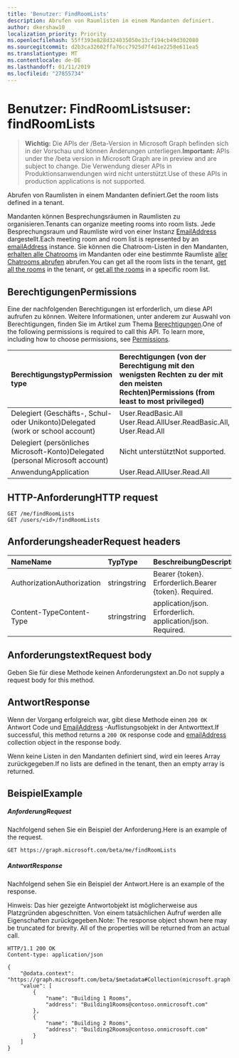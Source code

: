 ```yaml
---
title: 'Benutzer: FindRoomLists'
description: Abrufen von Raumlisten in einem Mandanten definiert.
author: dkershaw10
localization_priority: Priority
ms.openlocfilehash: 55ff393e828d324035050e33cf194cb49d302080
ms.sourcegitcommit: d2b3ca32602ffa76cc7925d7f4d1e2258e611ea5
ms.translationtype: MT
ms.contentlocale: de-DE
ms.lasthandoff: 01/11/2019
ms.locfileid: "27855734"
---
```

# <a name="user-findroomlists"></a><span data-ttu-id="2bbf8-103">Benutzer: FindRoomLists</span><span class="sxs-lookup"><span data-stu-id="2bbf8-103">user: findRoomLists</span></span>

> <span data-ttu-id="2bbf8-104">**Wichtig:** Die APIs der /Beta-Version in Microsoft Graph befinden sich in der Vorschau und können Änderungen unterliegen.</span><span class="sxs-lookup"><span data-stu-id="2bbf8-104">**Important:** APIs under the /beta version in Microsoft Graph are in preview and are subject to change.</span></span> <span data-ttu-id="2bbf8-105">Die Verwendung dieser APIs in Produktionsanwendungen wird nicht unterstützt.</span><span class="sxs-lookup"><span data-stu-id="2bbf8-105">Use of these APIs in production applications is not supported.</span></span>

<span data-ttu-id="2bbf8-106">Abrufen von Raumlisten in einem Mandanten definiert.</span><span class="sxs-lookup"><span data-stu-id="2bbf8-106">Get the room lists defined in a tenant.</span></span>

<span data-ttu-id="2bbf8-107">Mandanten können Besprechungsräumen in Raumlisten zu organisieren.</span><span class="sxs-lookup"><span data-stu-id="2bbf8-107">Tenants can organize meeting rooms into room lists.</span></span> <span data-ttu-id="2bbf8-108">Jede Besprechungsraum und Raumliste wird von einer Instanz [EmailAddress](../resources/emailaddress.md) dargestellt.</span><span class="sxs-lookup"><span data-stu-id="2bbf8-108">Each meeting room and room list is represented by an [emailAddress](../resources/emailaddress.md) instance.</span></span>
<span data-ttu-id="2bbf8-109">Sie können die Chatroom-Listen in den Mandanten, [erhalten alle Chatrooms](user-findrooms.md) im Mandanten oder eine bestimmte Raumliste [aller Chatrooms abrufen](user-findrooms.md) abrufen.</span><span class="sxs-lookup"><span data-stu-id="2bbf8-109">You can get all the room lists in the tenant, [get all the rooms](user-findrooms.md) in the tenant, or [get all the rooms](user-findrooms.md) in a specific room list.</span></span>


## <a name="permissions"></a><span data-ttu-id="2bbf8-110">Berechtigungen</span><span class="sxs-lookup"><span data-stu-id="2bbf8-110">Permissions</span></span>
<span data-ttu-id="2bbf8-p103">Eine der nachfolgenden Berechtigungen ist erforderlich, um diese API aufrufen zu können. Weitere Informationen, unter anderem zur Auswahl von Berechtigungen, finden Sie im Artikel zum Thema [Berechtigungen](/graph/permissions-reference).</span><span class="sxs-lookup"><span data-stu-id="2bbf8-p103">One of the following permissions is required to call this API. To learn more, including how to choose permissions, see [Permissions](/graph/permissions-reference).</span></span>


|<span data-ttu-id="2bbf8-113">Berechtigungstyp</span><span class="sxs-lookup"><span data-stu-id="2bbf8-113">Permission type</span></span>      | <span data-ttu-id="2bbf8-114">Berechtigungen (von der Berechtigung mit den wenigsten Rechten zu der mit den meisten Rechten)</span><span class="sxs-lookup"><span data-stu-id="2bbf8-114">Permissions (from least to most privileged)</span></span>              |
|:--------------------|:---------------------------------------------------------|
|<span data-ttu-id="2bbf8-115">Delegiert (Geschäfts-, Schul- oder Unikonto)</span><span class="sxs-lookup"><span data-stu-id="2bbf8-115">Delegated (work or school account)</span></span> | <span data-ttu-id="2bbf8-116">User.ReadBasic.All User.Read.All</span><span class="sxs-lookup"><span data-stu-id="2bbf8-116">User.ReadBasic.All, User.Read.All</span></span>    |
|<span data-ttu-id="2bbf8-117">Delegiert (persönliches Microsoft-Konto)</span><span class="sxs-lookup"><span data-stu-id="2bbf8-117">Delegated (personal Microsoft account)</span></span> | <span data-ttu-id="2bbf8-118">Nicht unterstützt</span><span class="sxs-lookup"><span data-stu-id="2bbf8-118">Not supported.</span></span>    |
|<span data-ttu-id="2bbf8-119">Anwendung</span><span class="sxs-lookup"><span data-stu-id="2bbf8-119">Application</span></span> | <span data-ttu-id="2bbf8-120">User.Read.All</span><span class="sxs-lookup"><span data-stu-id="2bbf8-120">User.Read.All</span></span> |

## <a name="http-request"></a><span data-ttu-id="2bbf8-121">HTTP-Anforderung</span><span class="sxs-lookup"><span data-stu-id="2bbf8-121">HTTP request</span></span>
<!-- { "blockType": "ignored" } -->
```http
GET /me/findRoomLists
GET /users/<id>/findRoomLists

```

## <a name="request-headers"></a><span data-ttu-id="2bbf8-122">Anforderungsheader</span><span class="sxs-lookup"><span data-stu-id="2bbf8-122">Request headers</span></span>
| <span data-ttu-id="2bbf8-123">Name</span><span class="sxs-lookup"><span data-stu-id="2bbf8-123">Name</span></span>       | <span data-ttu-id="2bbf8-124">Typ</span><span class="sxs-lookup"><span data-stu-id="2bbf8-124">Type</span></span> | <span data-ttu-id="2bbf8-125">Beschreibung</span><span class="sxs-lookup"><span data-stu-id="2bbf8-125">Description</span></span> |
|:---------------|:----------|:----------|
| <span data-ttu-id="2bbf8-126">Authorization</span><span class="sxs-lookup"><span data-stu-id="2bbf8-126">Authorization</span></span>  | <span data-ttu-id="2bbf8-127">string</span><span class="sxs-lookup"><span data-stu-id="2bbf8-127">string</span></span>  | <span data-ttu-id="2bbf8-p104">Bearer {token}. Erforderlich.</span><span class="sxs-lookup"><span data-stu-id="2bbf8-p104">Bearer {token}. Required.</span></span> |
| <span data-ttu-id="2bbf8-130">Content-Type</span><span class="sxs-lookup"><span data-stu-id="2bbf8-130">Content-Type</span></span>  | <span data-ttu-id="2bbf8-131">string</span><span class="sxs-lookup"><span data-stu-id="2bbf8-131">string</span></span>  | <span data-ttu-id="2bbf8-p105">application/json. Erforderlich. </span><span class="sxs-lookup"><span data-stu-id="2bbf8-p105">application/json. Required.</span></span> |


## <a name="request-body"></a><span data-ttu-id="2bbf8-134">Anforderungstext</span><span class="sxs-lookup"><span data-stu-id="2bbf8-134">Request body</span></span>
<span data-ttu-id="2bbf8-135">Geben Sie für diese Methode keinen Anforderungstext an.</span><span class="sxs-lookup"><span data-stu-id="2bbf8-135">Do not supply a request body for this method.</span></span>

## <a name="response"></a><span data-ttu-id="2bbf8-136">Antwort</span><span class="sxs-lookup"><span data-stu-id="2bbf8-136">Response</span></span>

<span data-ttu-id="2bbf8-137">Wenn der Vorgang erfolgreich war, gibt diese Methode einen `200 OK` Antwort Code und [EmailAddress](../resources/emailaddress.md) -Auflistungsobjekt in der Antworttext.</span><span class="sxs-lookup"><span data-stu-id="2bbf8-137">If successful, this method returns a `200 OK` response code and [emailAddress](../resources/emailaddress.md) collection object in the response body.</span></span>

<span data-ttu-id="2bbf8-138">Wenn keine Listen in den Mandanten definiert sind, wird ein leeres Array zurückgegeben.</span><span class="sxs-lookup"><span data-stu-id="2bbf8-138">If no lists are defined in the tenant, then an empty array is returned.</span></span>

## <a name="example"></a><span data-ttu-id="2bbf8-139">Beispiel</span><span class="sxs-lookup"><span data-stu-id="2bbf8-139">Example</span></span>
##### <a name="request"></a><span data-ttu-id="2bbf8-140">Anforderung</span><span class="sxs-lookup"><span data-stu-id="2bbf8-140">Request</span></span>

<span data-ttu-id="2bbf8-141">Nachfolgend sehen Sie ein Beispiel der Anforderung.</span><span class="sxs-lookup"><span data-stu-id="2bbf8-141">Here is an example of the request.</span></span>

<!-- {
  "blockType": "request",
  "name": "user_get_room_lists"
}-->
```http
GET https://graph.microsoft.com/beta/me/findRoomLists
```

##### <a name="response"></a><span data-ttu-id="2bbf8-142">Antwort</span><span class="sxs-lookup"><span data-stu-id="2bbf8-142">Response</span></span>
<span data-ttu-id="2bbf8-143">Nachfolgend sehen Sie ein Beispiel der Antwort.</span><span class="sxs-lookup"><span data-stu-id="2bbf8-143">Here is an example of the response.</span></span> 

<span data-ttu-id="2bbf8-p106">Hinweis: Das hier gezeigte Antwortobjekt ist möglicherweise aus Platzgründen abgeschnitten. Von einem tatsächlichen Aufruf werden alle Eigenschaften zurückgegeben.</span><span class="sxs-lookup"><span data-stu-id="2bbf8-p106">Note: The response object shown here may be truncated for brevity. All of the properties will be returned from an actual call.</span></span>
<!-- {
  "blockType": "response",
  "name": "user_get_room_lists",
  "truncated": true,
  "@odata.type": "microsoft.graph.emailAddress",
  "isCollection": true
} -->
```http
HTTP/1.1 200 OK
Content-type: application/json

{
    "@odata.context": "https://graph.microsoft.com/beta/$metadata#Collection(microsoft.graph.emailAddress)",
    "value": [
        {
            "name": "Building 1 Rooms",
            "address": "Building1Rooms@contoso.onmicrosoft.com"
        },
        {
            "name": "Building 2 Rooms",
            "address": "Building2Rooms@contoso.onmicrosoft.com"
        }
    ]
}
```


<!-- uuid: 8fcb5dbc-d5aa-4681-8e31-b001d5168d79
2015-10-25 14:57:30 UTC -->
<!-- {
  "type": "#page.annotation",
  "description": "user: findRoomLists",
  "keywords": "",
  "section": "documentation",
  "tocPath": ""
}-->
